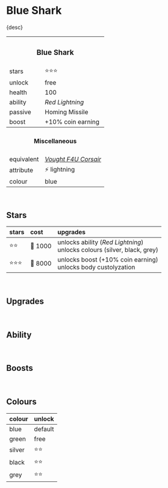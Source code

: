 # Blue Shark

{desc}


<table>
  <tr>
    <th colspan="2"> <h3> Blue Shark </h3> </th>
  </tr>
  <tr>
    <td> stars </td>
    <td> ⭐⭐⭐ </td>
  </tr>
  <tr>
    <td> unlock </td>
    <td> free </td>
  </tr>
  <tr>
    <td> health </td>
    <td> 100 </td>
  </tr>
  <tr>
    <td> ability </td>
    <td> <em> Red Lightning </em> </td>
  </tr>
  <tr>
    <td> passive </td>
    <td> Homing Missile </td>
  </tr>
  <tr>
    <td> boost </td>
    <td> +10% coin earning </td>
  </tr>
  <tr>
    <th colspan="2"> <h4> Miscellaneous </h4> </th>
  </tr>
  <tr>
    <td> equivalent </td>
    <td> <a href="https://en.wikipedia.org/wiki/Vought_F4U_Corsair"> <em> Vought F4U Corsair </em> </a> </td>
  </tr>
  <tr>
    <td> attribute </td>
    <td> ⚡️ lightning </td>
  </tr>
  <tr>
    <td> colour </td>
    <td> blue </td>
  </tr>
</table>

<br>

## Stars

| stars | cost | upgrades |
| :---- | :--- | :------- |
| ⭐️⭐️ | 🔸 1000 | unlocks ability (*Red Lightning*) <br> unlocks colours (silver, black, grey) |
| ⭐️⭐️⭐️ | 🔸 8000 | unlocks boost (+10% coin earning) <br> unlocks body custolyzation |

<br>

## Upgrades

<br>

## Ability

<br>

## Boosts

<br>

## Colours

| colour | unlock |
| :----- | :----- |
| blue | default |
| green | free |
| silver | ⭐️⭐️ |
| black | ⭐️⭐️ |
| grey | ⭐️⭐️ |

